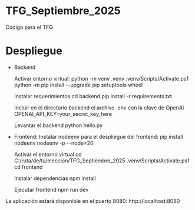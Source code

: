 # TFG_Septiembre_2025
Código para el TFG 
# Despliegue
- Backend
  
  Activar entorno virtual:
    python -m venv .venv
    .venv/Scripts/Activate.ps1
  python -m pip install --upgrade pip setuptools wheel

  Instalar requerimientos
  cd backend
  pip install -r requirements.txt

  Incluir en el directorio backend el archivo .env con la clave de OpenAI
  OPENAI_API_KEY=your_secret_key_here

  Levantar el backend
  python hello.py

- Frontend:
  Instalar nodeenv para el despliegue del frontend:
  pip install nodeenv
  nodeenv -p --node=20

  Activar el entorno virtual
  cd C:/ruta/de/tu/eleccion/TFG_Septiembre_2025
  .venv/Scripts/Activate.ps1
  cd frontend

  Instalar dependencias
  npm install

  Ejecutar frontend
  npm run dev

La aplicación estará disponible en el puerto 8080: http://localhost:8080
  
